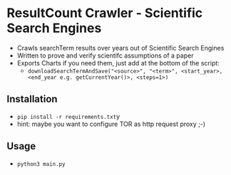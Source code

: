 # ResultCount Crawler - Scientific Search Engines
- Crawls searchTerm results over years out of Scientific Search Engines 
- Written to prove and verify scientifc assumptions of a paper
- Exports Charts if you need them, just add at the bottom of the script: 
  - `downloadSearchTermAndSave("<source>", "<term>", <start_year>, <end_year e.g. getCurrentYear()>, <steps=1>)`

## Installation
- `pip install -r requirements.txt`y
- hint: maybe you want to configure TOR as http request proxy ;-)

## Usage
- `python3 main.py`
